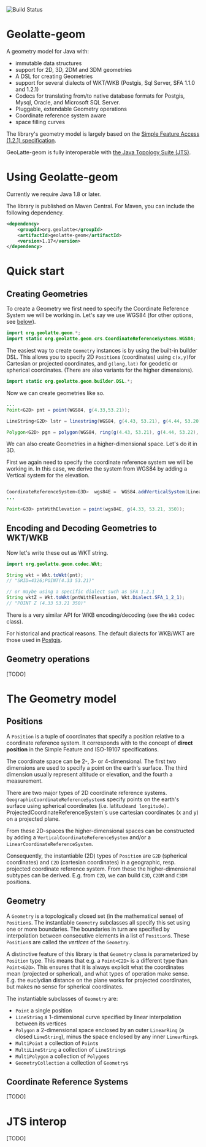 ![Build Status](https://github.com/GeoLatte/geolatte-geom/workflows/Java%20CI/badge.svg)

# Geolatte-geom

A geometry model for Java with:
* immutable data structures
* support for 2D, 3D, 2DM and 3DM geometries
* A DSL for creating Geometries 
* support for several dialects of WKT/WKB (Postgis, Sql Server, SFA 1.1.0 and 1.2.1)
* Codecs for translating from/to native database formats for Postgis, Mysql, Oracle, and Microsoft SQL Server. 
* Pluggable, extendable Geometry operations
* Coordinate reference system aware
* space filling curves

The library's geometry model is largely based on the 
[Simple Feature Access (1.2.1) specification](https://portal.ogc.org/files/?artifact_id=25355). 

GeoLatte-geom is fully interoperable with [the Java Topology Suite (JTS)](https://github.com/locationtech/jts).  

# Using Geolatte-geom 

Currently we require Java 1.8 or later.

The library is published on Maven Central. For Maven, you can include the following dependency. 

```xml
<dependency>
    <groupId>org.geolatte</groupId>
    <artifactId>geolatte-geom</artifactId>
    <version>1.17</version>
</dependency>
```

# Quick start

## Creating Geometries
To create a Geometry we first need to specify the Coordinate Reference System we will be working in. Let's say we use 
WGS84 (for other options, see [below](#coordinate-reference-systems)).

```java
import org.geolatte.geom.*;
import static org.geolatte.geom.crs.CoordinateReferenceSystems.WGS84;

```

The easiest way to create `Geometry` instances is by using the built-in builder DSL. This allows you to specify 2D `Position`s 
(coordinates) using `c(x,y)`for Cartesian or projected coordinates, and 
`g(long,lat)` for geodetic or spherical coordinates. (There are also variants for the higher dimensions).

```java
import static org.geolatte.geom.builder.DSL.*;
```
Now we can create geometries like so.
```java
...
Point<G2D> pnt = point(WGS84, g(4.33,53.21));

LineString<G2D> lstr = linestring(WGS84, g(4.43, 53.21), g(4.44, 53.20), g(4.45, 53.19));

Polygon<G2D> pgn = polygon(WGS84, ring(g(4.43, 53.21), g(4.44, 53.22), g(4.43, 53.21)));
```
We can also create Geometries in a higher-dimensional space. Let's do it in 3D.

First we again need to specify the coordinate reference system we will be working in. In this case, we derive 
the system from WGS84 by adding a Vertical system for the elevation. 

```java

CoordinateReferenceSystem<G3D>  wgs84E =  WGS84.addVerticalSystem(LinearUnit.METER, G3D.class);
...
        
Point<G3D> pntWithElevation = point(wgs84E, g(4.33, 53.21, 350));

```

## Encoding and Decoding Geometries to WKT/WKB

Now let's write these out as WKT string.
```java
import org.geolatte.geom.codec.Wkt;

String wkt = Wkt.toWkt(pnt);
// "SRID=4326;POINT(4.33 53.21)"

// or maybe using a specific dialect such as SFA 1.2.1
String wktZ = Wkt.toWkt(pntWithElevation, Wkt.Dialect.SFA_1_2_1);
// "POINT Z (4.33 53.21 350)"
```

There is a very similar API for WKB encoding/decoding (see the `Wkb` codec class).

For historical and practical reasons. The default dialects for WKB/WKT are those
used in [Postgis](http://postgis.org).

## Geometry operations 

[TODO]

# The Geometry model

## Positions

A `Position` is a tuple of coordinates that specify a position relative to a coordinate reference system. 
It corresponds with to the concept of **direct position** in the Simple Feature 
and ISO-19107 specifications. 

The coordinate space can be 2-, 3- or 4-dimensional. The first two dimensions are  used to specify a 
point on the earth's surface. The third dimension usually represent altitude or elevation, 
and the fourth a measurement. 

There are two major types of 2D coordinate reference systems. `GeographicCoordinateReferenceSystem`s specify
points on the earth's surface using spherical coordinates (i.e. latitude` and longitude). 
`ProjectedCoordinateReferenceSystem`s use cartesian coordinates (x and y) on a projected plane. 

From these 2D-spaces the higher-dimensional spaces can be constructed by adding a 
`VerticalCoordinateReferenceSystem` and/or a `LinearCoordinateReferenceSystem`.   

Consequently, the instantiable (2D) types of `Position` are `G2D` (spherical coordinates) and `C2D` (cartesian coordinates) in a 
geographic, resp. projected coordinate reference system. From these the higher-dimensional subtypes 
can be derived. E.g. from `C2D`, we can build `C3D`, `C2DM` and `C3DM` positions. 


## Geometry 

A `Geometry` is a topologically closed set (in the mathematical sense) of `Position`s. The instantiable `Geometry`
subclasses all specify this set using one or more boundaries. The boundaries in turn are specified by
interpolation between consecutive elements in a list of `Position`s. These `Position`s are called the _vertices_ of the 
`Geometry`.

A distinctive feature of this library is that `Geometry` class is parameterized by `Position` type. This means that e.g.
a `Point<C2D>` is a different type than `Point<G2D>`. This ensures that it is always explicit what the coordinates mean 
(projected or spherical), and what types of operation make sense. E.g. the euclydian distance on the plane works for 
projected coordinates, but makes no sense for spherical coordinates.


The instantiable subclasses of `Geometry` are:

- `Point` a single position
- `LineString` a 1-dimensional curve specified by linear interpolation between its vertices
- `Polygon` a 2-dimensional space enclosed by an outer `LinearRing` (a closed `LineString`), minus the space enclosed
by any inner `LinearRing`s.
- `MultiPoint` a collection of `Point`s
- `MultiLineString` a collection of `LineString`s
- `MultiPolygon` a collection of `Polygon`s
- `GeometryCollection` a collection of `Geometry`s

## Coordinate Reference Systems 
[TODO]

# JTS interop

[TODO]








